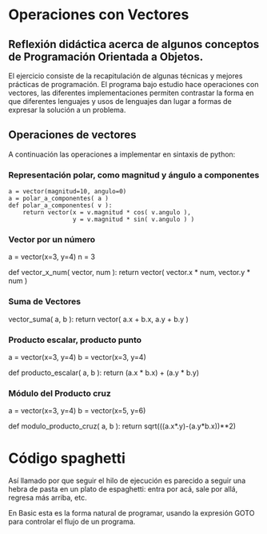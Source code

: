 # Operaciones con Vectores

## Reflexión didáctica acerca de algunos conceptos de Programación Orientada a Objetos.

El ejercicio consiste de la recapitulación de algunas técnicas y
mejores prácticas de programación. El programa bajo estudio hace
operaciones con vectores, las diferentes implementaciones permiten
contrastar la forma en que diferentes lenguajes y usos de lenguajes
dan lugar a formas de expresar la solución a un problema.


## Operaciones de vectores

A continuación las operaciones a implementar en sintaxis de python:

### Representación polar, como magnitud y ángulo a componentes

    a = vector(magnitud=10, angulo=0)
    a = polar_a_componentes( a )
    def polar_a_componentes( v ):
        return vector(x = v.magnitud * cos( v.angulo ),
                      y = v.magnitud * sin( v.angulo ) )


### Vector por un número

a = vector(x=3, y=4)
n = 3

def vector_x_num( vector, num ):
    return vector( vector.x * num, vector.y * num )

### Suma de Vectores

vector_suma( a, b ):
    return vector( a.x + b.x,
                   a.y + b.y )



### Producto escalar, producto punto

a = vector(x=3, y=4)
b = vector(x=3, y=4)

def producto_escalar( a, b ):
    return (a.x * b.x) + (a.y * b.y)


### Módulo del Producto cruz

a = vector(x=3, y=4)
b = vector(x=5, y=6)

def modulo_producto_cruz( a, b ):
    return sqrt(((a.x*.y)-(a.y*b.x))**2)



# Código spaghetti

Así llamado por que seguir el hilo de ejecución es parecido a seguir
una hebra de pasta en un plato de espaghetti: entra por acá, sale por
allá, regresa más arriba, etc.

En Basic esta es la forma natural de programar, usando la expresión
GOTO para controlar el flujo de un programa.



